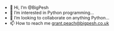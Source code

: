 - 👋 Hi, I’m @BigPesh
- 👀 I’m interested in Python programming...
- 💞️ I’m looking to collaborate on anything Python...
- 📫 How to reach me grant.peach@bigpesh.co.uk

<!---
BigPesh/BigPesh is a ✨ special ✨ repository because its `README.md` (this file) appears on your GitHub profile.
You can click the Preview link to take a look at your changes.
--->
